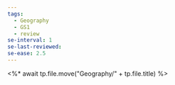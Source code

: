 ```yaml
---
tags:
  - Geography
  - GS1
  - review
se-interval: 1
se-last-reviewed: 
se-ease: 2.5
---
```

<%* await tp.file.move("Geography/" + tp.file.title) %>
